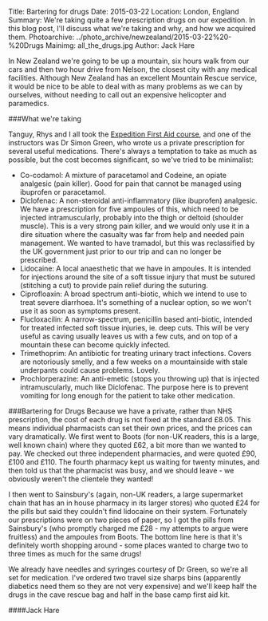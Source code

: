 Title: Bartering for drugs
Date: 2015-03-22
Location: London, England
Summary: We're taking quite a few prescription drugs on our expedition. In this blog post, I'll discuss what we're taking and why, and how we acquired them.
Photoarchive: ../photo_archive/newzealand/2015-03-22%20-%20Drugs
Mainimg: all_the_drugs.jpg
Author: Jack Hare

In New Zealand we're going to be up a mountain, six hours walk from our cars and then two hour drive from Nelson, the closest city with any medical facilities. Although New Zealand has an excellent Mountain Rescue service, it would be nice to be able to deal with as many problems as we can by ourselves, without needing to call out an expensive helicopter and paramedics.

###What we're taking

Tanguy, Rhys and I all took the [Expedition First Aid course](https://union.ic.ac.uk/rcc/caving/newzealand/articles/2015-03-02-expedfirstaid.html), and one of the instructors was Dr Simon Green, who wrote us a private prescription for several useful medications. There's always a temptation to take as much as possible, but the cost becomes significant, so we've tried to be minimalist:

* Co-codamol: A mixture of paracetamol and Codeine, an opiate analgesic (pain killer). Good for pain that cannot be managed using ibuprofen or paracetamol.
* Diclofenac: A non-steroidal anti-inflammatory (like ibuprofen) analgesic. We have a prescription for five ampoules of this, which need to be injected intramuscularly, probably into the thigh or deltoid (shoulder muscle). This is a very strong pain killer, and we would only use it in a dire situation where the casualty was far from help and needed pain management. We wanted to have tramadol, but this was reclassified by the UK government just prior to our trip and can no longer be prescribed.
* Lidocaine: A local anaesthetic that we have in ampoules. It is intended for injections around the site of a soft tissue injury that must be sutured (stitching a cut) to provide pain relief during the suturing.
* Ciprofloaxin: A broad spectrum anti-biotic, which we intend to use to treat severe diarrhoea. It's something of a nuclear option, so we won't use it as soon as symptoms present.
* Flucloxacilin: A narrow-spectrum, penicillin based anti-biotic, intended for treated infected soft tissue injuries, ie. deep cuts. This will be very useful as caving usually leaves us with a few cuts, and on top of a mountain these can become quickly infected.
* Trimethoprim: An antibiotic for treating urinary tract infections. Covers are notoriously smelly, and a few weeks on a mountainside with stale underpants could cause problems. Lovely.
* Prochlorperazine: An anti-emetic (stops you throwing up) that is injected intramuscularly, much like Diclofenac. The purpose here is to prevent vomiting for long enough for the patient to take other medication.

###Bartering for Drugs
Because we have a private, rather than NHS prescription, the cost of each drug is not fixed at the standard £8.05. This means individual pharmacists can set their own prices, and the prices can vary dramatically. We first went to Boots (for non-UK readers, this is a large, well known chain) where they quoted £62, a bit more than we wanted to pay. We checked out three independent pharmacies, and were quoted £90, £100 and £110. The fourth pharmacy kept us waiting for twenty minutes, and then told us that the pharmacist was busy, and we should leave - we obviously weren't the clientele they wanted!

I then went to Sainsbury's (again, non-UK readers, a large supermarket chain that has an in house pharmacy in its larger stores) who quoted £24 for the pills but said they couldn't find lidocaine on their system. Fortunately our prescriptions were on two pieces of paper, so I got the pills from Sainsbury's (who promptly charged me £28 - my attempts to argue were fruitless) and the ampoules from Boots. The bottom line here is that it's definitely worth shopping around - some places wanted to charge two to three times as much for the same drugs!

We already have needles and syringes courtesy of Dr Green, so we're all set for medication. I've ordered two travel size sharps bins (apparently diabetics need them so they are not very expensive) and we'll keep half the drugs in the cave rescue bag and half in the base camp first aid kit.

####Jack Hare
